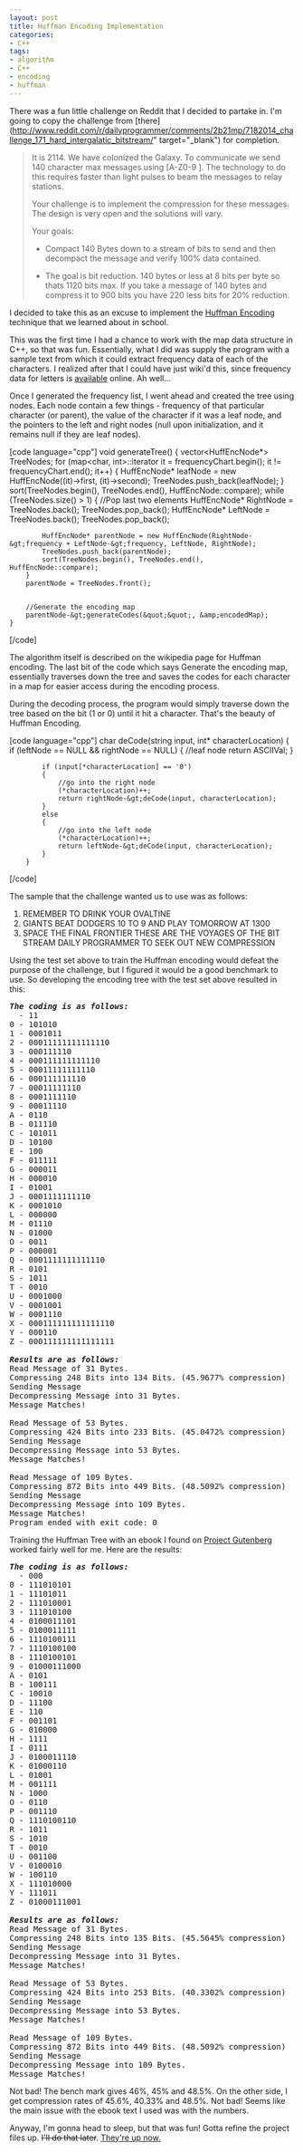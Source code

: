 ```yaml
---
layout: post
title: Huffman Encoding Implementation
categories:
- C++
tags:
- algorithm
- C++
- encoding
- huffman
---
```


There was a fun little challenge on Reddit that I decided to partake in. I'm going to copy the challenge from [there](http://www.reddit.com/r/dailyprogrammer/comments/2b21mp/7182014_challenge_171_hard_intergalatic_bitstream/" target="_blank") for completion.
<!--more-->

> It is 2114. We have colonized the Galaxy. To communicate we send 140 character max messages using [A-Z0-9 ]. The technology to do this requires faster than light pulses to beam the messages to relay stations.
>
> Your challenge is to implement the compression for these messages. The design is very open and the solutions will vary.
>
> Your goals:
>
> * Compact 140 Bytes down to a stream of bits to send and then decompact the message and verify 100% data contained.
>
> * The goal is bit reduction. 140 bytes or less at 8 bits per byte so thats 1120 bits max. If you take a message of 140 bytes and compress it to 900 bits you have 220 less bits for 20% reduction.


I decided to take this as an excuse to implement the <a href="http://en.wikipedia.org/wiki/Huffman_coding" target="_blank">Huffman Encoding</a> technique that we learned about in school. 


This was the first time I had a chance to work with the map data structure in C++, so that was fun. Essentially, what I did was supply the program with a sample text from which it could extract frequency data of each of the characters. I realized after that I could have just wiki'd this, since frequency data for letters is <a href="http://en.wikipedia.org/wiki/Letter_frequency" target="_blank">available</a> online. Ah well...
<!--more-->


Once I generated the frequency list, I went ahead and created the tree using nodes. Each node contain a few things - frequency of that particular character (or parent), the value of the character if it was a leaf node, and the pointers to the left and right nodes (null upon initialization, and it remains null if they are leaf nodes).


[code language="cpp"]
void generateTree()
    {
        vector&lt;HuffEncNode*&gt; TreeNodes;
        for (map&lt;char, int&gt;::iterator it = frequencyChart.begin(); it != frequencyChart.end(); it++)
        {
            HuffEncNode* leafNode = new HuffEncNode((it)-&gt;first, (it)-&gt;second);
            TreeNodes.push_back(leafNode);
        }
        sort(TreeNodes.begin(), TreeNodes.end(), HuffEncNode::compare);
        while (TreeNodes.size() &gt; 1)
        {
            //Pop last two elements
            HuffEncNode* RightNode = TreeNodes.back();
            TreeNodes.pop_back();
            HuffEncNode* LeftNode = TreeNodes.back();
            TreeNodes.pop_back();


            HuffEncNode* parentNode = new HuffEncNode(RightNode-&gt;frequency + LeftNode-&gt;frequency, LeftNode, RightNode);
            TreeNodes.push_back(parentNode);
            sort(TreeNodes.begin(), TreeNodes.end(), HuffEncNode::compare);
        }
        parentNode = TreeNodes.front();


        //Generate the encoding map
        parentNode-&gt;generateCodes(&quot;&quot;, &amp;encodedMap);
    }
[/code]


The algorithm itself is described on the wikipedia page for Huffman encoding. The last bit of the code which says Generate the encoding map, essentially traverses down the tree and saves the codes for each character in a map for easier access during the encoding process. 


During the decoding process, the program would simply traverse down the tree based on the bit (1 or 0) until it hit a character. That's the beauty of Huffman Encoding.


[code language="cpp"]
char deCode(string input, int* characterLocation)
        {
            if (leftNode == NULL &amp;&amp; rightNode == NULL)
            {
                //leaf node
                return ASCIIVal;
            }


            if (input[*characterLocation] == '0')
            {
                //go into the right node
                (*characterLocation)++;
                return rightNode-&gt;deCode(input, characterLocation);
            }
            else
            {
                //go into the left node
                (*characterLocation)++;
                return leftNode-&gt;deCode(input, characterLocation);
            }
        }
[/code]


The sample that the challenge wanted us to use was as follows:

<ol>
<li>REMEMBER TO DRINK YOUR OVALTINE</li>
<li>GIANTS BEAT DODGERS 10 TO 9 AND PLAY TOMORROW AT 1300</li>
<li>SPACE THE FINAL FRONTIER THESE ARE THE VOYAGES OF THE BIT STREAM DAILY PROGRAMMER TO SEEK OUT NEW COMPRESSION</li>
</ol>

Using the test set above to train the Huffman encoding would defeat the purpose of the challenge, but I figured it would be a good benchmark to use. So developing the encoding tree with the test set above resulted in this:

<pre>
<em><strong>The coding is as follows:</strong></em>
  - 11
0 - 101010
1 - 0001011
2 - 00011111111111110
3 - 000111110
4 - 000111111111110
5 - 00011111111110
6 - 000111111110
7 - 00011111110
8 - 0001111110
9 - 00011110
A - 0110
B - 011110
C - 101011
D - 10100
E - 100
F - 011111
G - 000011
H - 000010
I - 01001
J - 0001111111110
K - 0001010
L - 000000
M - 01110
N - 01000
O - 0011
P - 000001
Q - 0001111111111110
R - 0101
S - 1011
T - 0010
U - 0001000
V - 0001001
W - 0001110
X - 000111111111111110
Y - 000110
Z - 000111111111111111

<em><strong>Results are as follows:</strong></em>
Read Message of 31 Bytes.
Compressing 248 Bits into 134 Bits. (45.9677% compression)
Sending Message
Decompressing Message into 31 Bytes.
Message Matches!

Read Message of 53 Bytes.
Compressing 424 Bits into 233 Bits. (45.0472% compression)
Sending Message
Decompressing Message into 53 Bytes.
Message Matches!

Read Message of 109 Bytes.
Compressing 872 Bits into 449 Bits. (48.5092% compression)
Sending Message
Decompressing Message into 109 Bytes.
Message Matches!
Program ended with exit code: 0
</pre>

Training the Huffman Tree with an ebook I found on <a href="http://gutenberg.org" target="_blank">Project Gutenberg</a> worked fairly well for me. Here are the results:

<pre>
<em><strong>The coding is as follows:</strong></em>
  - 000
0 - 111010101
1 - 11101011
2 - 111010001
3 - 111010100
4 - 0100011101
5 - 0100011111
6 - 1110100111
7 - 1110100100
8 - 1110100101
9 - 01000111000
A - 0101
B - 100111
C - 10010
D - 11100
E - 110
F - 001101
G - 010000
H - 1111
I - 0111
J - 0100011110
K - 01000110
L - 01001
M - 001111
N - 1000
O - 0110
P - 001110
Q - 1110100110
R - 1011
S - 1010
T - 0010
U - 001100
V - 0100010
W - 100110
X - 111010000
Y - 111011
Z - 01000111001

<em><strong>Results are as follows:</strong></em>
Read Message of 31 Bytes.
Compressing 248 Bits into 135 Bits. (45.5645% compression)
Sending Message
Decompressing Message into 31 Bytes.
Message Matches!

Read Message of 53 Bytes.
Compressing 424 Bits into 253 Bits. (40.3302% compression)
Sending Message
Decompressing Message into 53 Bytes.
Message Matches!

Read Message of 109 Bytes.
Compressing 872 Bits into 449 Bits. (48.5092% compression)
Sending Message
Decompressing Message into 109 Bytes.
Message Matches!
</pre>

Not bad! The bench mark gives 46%, 45% and 48.5%. On the other side, I get compression rates of 45.6%, 40.33% and 48.5%. Not bad! Seems like the main issue with the ebook text I used was with the numbers. 


Anyway, I'm gonna head to sleep, but that was fun! Gotta refine the project files up. <del datetime="2014-07-24T21:09:48+00:00">I'll do that later</del>. <ins datetime="2014-07-24T21:09:48+00:00"><a href="https://github.com/healthycola/HuffmanEncode" target="_blank">They're up now</a>.</ins>


